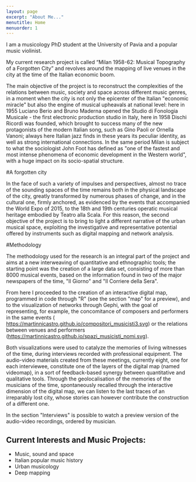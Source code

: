```yaml
---
layout: page
excerpt: "About Me..."
menutitle: Home
menuorder: 1
---
```


I am a musicology PhD student at the University of Pavia and a popular music violinist.

My current research project is called “Milan 1958-62: Musical Topography of a Forgotten City” and revolves around the mapping of live venues in the city at the time of the Italian economic boom.

The main objective of the project is to reconstruct the complexities of the relations between music, society and space across different music genres, in a moment when the city is not only the epicenter of the Italian "economic miracle"  but also the engine of musical upheavals at national level: here in 1955 Luciano Berio and Bruno Maderna opened the Studio di Fonologia Musicale - the first electronic production studio in Italy, here in 1958 Dischi Ricordi was founded, which brought to success  many of the new protagonists of the modern Italian song, such as Gino Paoli or Ornella Vanoni; always here Italian jazz finds in these years its peculiar identity, as well as strong international connections. In the same period Milan is subject to what the sociologist John Foot has defined as "one of the fastest and most intense phenomena of economic development in the Western world",  with a huge impact on its socio-spatial structure.

#A forgotten city

In the face of such a variety of impulses and perspectives, almost no trace of the sounding spaces of the time remains both in the physical landscape of the city, greatly transformed by numerous phases of change, and in the cultural one, firmly anchored, as evidenced by the events that accompanied the World Expo of 2015, to the 18th and 19th centuries operatic musical heritage embodied by Teatro alla Scala.  For this reason, the second objective of the project is to bring to light a different narrative of the urban musical space, exploiting the investigative and representative potential offered by instruments such as digital mapping and network analysis.

#Methodology

The methodology used for the research is an integral part of the project and aims at a new interweaving of quantitative and ethnographic tools; the starting point was the creation of a large data set, consisting of more than 8000 musical events, based on the information found in two of the major newspapers of the time, "Il Giorno" and "Il Corriere della Sera".

From here I proceeded to the creation of an interactive digital map, programmed in code through "R" (see the section "map" for a preview), and to the visualization of networks through Gephi, with the goal of representing, for example, the concomitance of composers and performers in the same events ( https://martinnicastro.github.io/compositori_musicisti3.svg) or the relations between venues and performers (https://martinnicastro.github.io/spazi_musicisti_nomi.svg).

Both visualizations were used to catalyze the memories of living witnesses of the time, during interviews recorded with professional equipment.  The audio-video materials created from these meetings, currently eight, one for each interviewee, constitute one of the layers of the digital map (named videomap), in a sort of feedback-based synergy between quantitative and qualitative tools.  Through the geolocalisation of the memories of the musicians of the time, spontaneously recalled through the interactive dimension of the digital map, we can listen to the last traces of an irreparably lost city, whose stories can however contribute the construction of a different one.

In the section "Interviews" is possible to watch a preview version of the audio-video recordings, ordered by musician.


## Current Interests and Music Projects:

- Music, sound and space
- Italian popular music history
- Urban musicology
- Deep mapping
